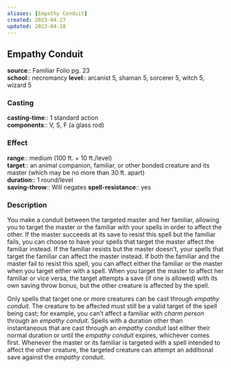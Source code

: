 ```yaml
---
aliases: [Empathy Conduit]
created: 2023-04-27
updated: 2023-04-28
---
```


## Empathy Conduit

**source**:: Familiar Folio pg. 23  
**school**:: necromancy
**level**:: arcanist 5, shaman 5, sorcerer 5, witch 5, wizard 5

### Casting

**casting-time**:: 1 standard action  
**components**:: V, S, F (a glass rod)

### Effect

**range**:: medium (100 ft. + 10 ft./level)  
**target**:: an animal companion, familiar, or other bonded creature and its master (which may be no more than 30 ft. apart)  
**duration**:: 1 round/level  
**saving-throw**:: Will negates
**spell-resistance**:: yes

### Description

You make a conduit between the targeted master and her familiar, allowing you to target the master or the familiar with your spells in order to affect the other. If the master succeeds at its save to resist this spell but the familiar fails, you can choose to have your spells that target the master affect the familiar instead. If the familiar resists but the master doesn’t, your spells that target the familiar can affect the master instead. If both the familiar and the master fail to resist this spell, you can affect either the familiar or the master when you target either with a spell. When you target the master to affect her familiar or vice versa, the target attempts a save (if one is allowed) with its own saving throw bonus, but the other creature is affected by the spell.  
  
Only spells that target one or more creatures can be cast through *empathy conduit*. The creature to be affected must still be a valid target of the spell being cast; for example, you can’t affect a familiar with *charm person* through an *empathy conduit*. Spells with a duration other than instantaneous that are cast through an *empathy conduit* last either their normal duration or until the *empathy conduit* expires, whichever comes first. Whenever the master or its familiar is targeted with a spell intended to affect the other creature, the targeted creature can attempt an additional save against the *empathy conduit*.

